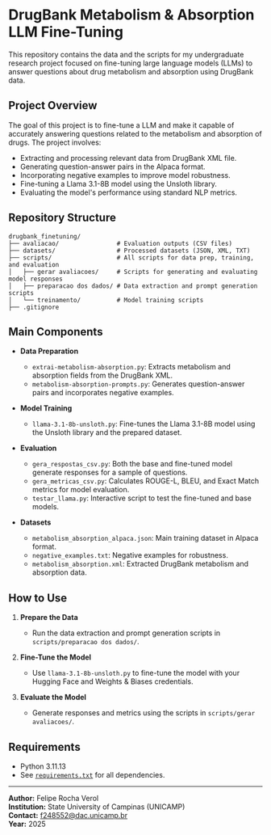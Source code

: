 # DrugBank Metabolism & Absorption LLM Fine-Tuning

This repository contains the data and the scripts for my undergraduate research project focused on fine-tuning large language models (LLMs) to answer questions about drug metabolism and absorption using DrugBank data.

## Project Overview

The goal of this project is to fine-tune a LLM and make it capable of accurately answering questions related to the metabolism and absorption of drugs. The project involves:

- Extracting and processing relevant data from DrugBank XML file.
- Generating question-answer pairs in the Alpaca format.
- Incorporating negative examples to improve model robustness.
- Fine-tuning a Llama 3.1-8B model using the Unsloth library.
- Evaluating the model's performance using standard NLP metrics.

## Repository Structure

```
drugbank_finetuning/
├── avaliacao/                # Evaluation outputs (CSV files)
├── datasets/                 # Processed datasets (JSON, XML, TXT)
├── scripts/                  # All scripts for data prep, training, and evaluation
│   ├── gerar avaliacoes/     # Scripts for generating and evaluating model responses
│   ├── preparacao dos dados/ # Data extraction and prompt generation scripts
│   └── treinamento/          # Model training scripts
├── .gitignore
```

## Main Components

- **Data Preparation**
  - `extrai-metabolism-absorption.py`: Extracts metabolism and absorption fields from the DrugBank XML.
  - `metabolism-absorption-prompts.py`: Generates question-answer pairs and incorporates negative examples.

- **Model Training**
  - `llama-3.1-8b-unsloth.py`: Fine-tunes the Llama 3.1-8B model using the Unsloth library and the prepared dataset.

- **Evaluation**
  - `gera_respostas_csv.py`: Both the base and fine-tuned model generate responses for a sample of questions.
  - `gera_metricas_csv.py`: Calculates ROUGE-L, BLEU, and Exact Match metrics for model evaluation.
  - `testar_llama.py`: Interactive script to test the fine-tuned and base models.

- **Datasets**
  - `metabolism_absorption_alpaca.json`: Main training dataset in Alpaca format.
  - `negative_examples.txt`: Negative examples for robustness.
  - `metabolism_absorption.xml`: Extracted DrugBank metabolism and absorption data.

## How to Use

1. **Prepare the Data**
   - Run the data extraction and prompt generation scripts in `scripts/preparacao dos dados/`.

2. **Fine-Tune the Model**
   - Use `llama-3.1-8b-unsloth.py` to fine-tune the model with your Hugging Face and Weights & Biases credentials.

3. **Evaluate the Model**
   - Generate responses and metrics using the scripts in `scripts/gerar avaliacoes/`.

## Requirements

- Python 3.11.13
- See [`requirements.txt`](scripts/requirements.txt) for all dependencies.

---
**Author:** Felipe Rocha Verol  
**Institution:** State University of Campinas (UNICAMP)    
**Contact:** f248552@dac.unicamp.br  
**Year:** 2025
